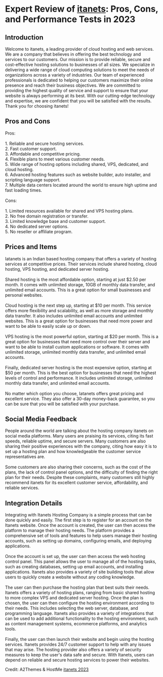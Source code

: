 <h1>Expert Review of <a href="https://a2themes.com/itanets-reviews">itanets</a>: Pros, Cons, and Performance Tests in 2023</h1>
<h2>Introduction</h2>
Welcome to itanets, a leading provider of cloud hosting and web services. We are a company that believes in offering the best technology and services to our customers. Our mission is to provide reliable, secure and cost-effective hosting solutions to businesses of all sizes. We specialize in delivering a wide range of cloud computing solutions to meet the needs of organizations across a variety of industries. Our team of experienced professionals is dedicated to helping our customers maximize their online presence and reach their business objectives. We are committed to providing the highest quality of service and support to ensure that your website is always performing at its best. With our cutting-edge technology and expertise, we are confident that you will be satisfied with the results. Thank you for choosing itanets!
<h2>Pros and Cons</h2>
Pros:<br><br>1. Reliable and secure hosting services.<br>2. Fast customer support.<br>3. Affordable and competitive pricing.<br>4. Flexible plans to meet various customer needs.<br>5. Wide range of hosting options including shared, VPS, dedicated, and cloud hosting.<br>6. Advanced hosting features such as website builder, auto installer, and scripting language support.<br>7. Multiple data centers located around the world to ensure high uptime and fast loading times.<br><br>Cons:<br><br>1. Limited resources available for shared and VPS hosting plans.<br>2. No free domain registration or transfer.<br>3. Limited knowledge base and customer support.<br>4. No dedicated server options.<br>5. No reseller or affiliate program.
<h2>Prices and Items</h2>
Iatanets is an Indian based hosting company that offers a variety of hosting services at competitive prices. Their services include shared hosting, cloud hosting, VPS hosting, and dedicated server hosting. <br><br>Shared hosting is the most affordable option, starting at just $2.50 per month. It comes with unlimited storage, 10GB of monthly data transfer, and unlimited email accounts. This is a great option for small businesses and personal websites.<br><br>Cloud hosting is the next step up, starting at $10 per month. This service offers more flexibility and scalability, as well as more storage and monthly data transfer. It also includes unlimited email accounts and unlimited websites. This is a great option for businesses that need more power and want to be able to easily scale up or down.<br><br>VPS hosting is the most powerful option, starting at $20 per month. This is a great option for businesses that need more control over their server and want to be able to install custom applications or software. It comes with unlimited storage, unlimited monthly data transfer, and unlimited email accounts.<br><br>Finally, dedicated server hosting is the most expensive option, starting at $50 per month. This is the best option for businesses that need the highest levels of control and performance. It includes unlimited storage, unlimited monthly data transfer, and unlimited email accounts.<br><br>No matter which option you choose, Iatanets offers great pricing and excellent service. They also offer a 30-day money-back guarantee, so you can be sure that you will be satisfied with your purchase.
<h2>Social Media Feedback</h2>
People around the world are talking about the hosting company itanets on social media platforms. Many users are praising its services, citing its fast speeds, reliable uptime, and secure servers. Many customers are also sharing their positive experiences with the company, citing how easy it is to set up a hosting plan and how knowledgeable the customer service representatives are.<br><br>Some customers are also sharing their concerns, such as the cost of the plans, the lack of control panel options, and the difficulty of finding the right plan for their needs. Despite these complaints, many customers still highly recommend itanets for its excellent customer service, affordability, and reliable services.
<h2>Integration Details</h2>
Integrating with Itanets Hosting Company is a simple process that can be done quickly and easily. The first step is to register for an account on the Itanets website. Once the account is created, the user can then access the platform to manage their hosting needs. The platform provides a comprehensive set of tools and features to help users manage their hosting accounts, such as setting up domains, configuring emails, and deploying applications.<br><br>Once the account is set up, the user can then access the web hosting control panel. This panel allows the user to manage all of the hosting tasks, such as creating databases, setting up email accounts, and installing applications. Itanets also provides a variety of site building tools that allow users to quickly create a website without any coding knowledge.<br><br>The user can then purchase the hosting plan that best suits their needs. Itanets offers a variety of hosting plans, ranging from basic shared hosting to more complex VPS and dedicated server hosting. Once the plan is chosen, the user can then configure the hosting environment according to their needs. This includes selecting the web server, database, and programming language. Itanets also provides a variety of integrations that can be used to add additional functionality to the hosting environment, such as content management systems, ecommerce platforms, and analytics tools.<br><br>Finally, the user can then launch their website and begin using the hosting services. Itanets provides 24/7 customer support to help with any issues that may arise. The hosting provider also offers a variety of security measures to keep the user's data safe and secure. With Itanets, users can depend on reliable and secure hosting services to power their websites.
<p>Credit: A2Themes & HostMe <a href="https://a2themes.com/itanets-reviews">itanets 2023</a></p>